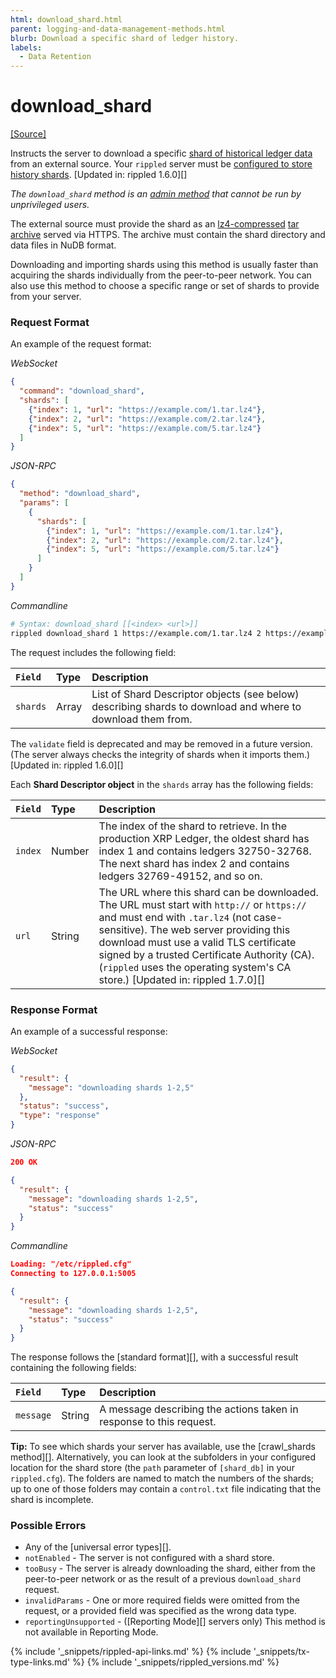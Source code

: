 ```yaml
---
html: download_shard.html
parent: logging-and-data-management-methods.html
blurb: Download a specific shard of ledger history.
labels:
  - Data Retention
---
```


# download_shard
[[Source]](https://github.com/ripple/rippled/blob/master/src/ripple/rpc/handlers/DownloadShard.cpp "Source")

Instructs the server to download a specific [shard of historical ledger data](history-sharding.html) from an external source. Your `rippled` server must be [configured to store history shards](configure-history-sharding.html). \[Updated in: rippled 1.6.0\]\[\]

_The `download_shard` method is an [admin method](admin-api-methods.html) that cannot be run by unprivileged users._

The external source must provide the shard as an [lz4-compressed](https://lz4.github.io/lz4/) [tar archive](https://en.wikipedia.org/wiki/Tar_(computing)) served via HTTPS. The archive must contain the shard directory and data files in NuDB format.

Downloading and importing shards using this method is usually faster than acquiring the shards individually from the peer-to-peer network. You can also use this method to choose a specific range or set of shards to provide from your server.

### Request Format

An example of the request format:

<!-- MULTICODE_BLOCK_START -->

*WebSocket*

```json
{
  "command": "download_shard",
  "shards": [
    {"index": 1, "url": "https://example.com/1.tar.lz4"},
    {"index": 2, "url": "https://example.com/2.tar.lz4"},
    {"index": 5, "url": "https://example.com/5.tar.lz4"}
  ]
}
```

*JSON-RPC*

```json
{
  "method": "download_shard",
  "params": [
    {
      "shards": [
        {"index": 1, "url": "https://example.com/1.tar.lz4"},
        {"index": 2, "url": "https://example.com/2.tar.lz4"},
        {"index": 5, "url": "https://example.com/5.tar.lz4"}
      ]
    }
  ]
}
```

*Commandline*

```sh
# Syntax: download_shard [[<index> <url>]]
rippled download_shard 1 https://example.com/1.tar.lz4 2 https://example.com/2.tar.lz4 5 https://example.com/5.tar.lz4
```

<!-- MULTICODE_BLOCK_END -->


The request includes the following field:

| `Field`  | Type  | Description                                                                                                 |
|:-------- |:----- |:----------------------------------------------------------------------------------------------------------- |
| `shards` | Array | List of Shard Descriptor objects (see below) describing shards to download and where to download them from. |

The `validate` field is deprecated and may be removed in a future version. (The server always checks the integrity of shards when it imports them.) \[Updated in: rippled 1.6.0\]\[\]

Each **Shard Descriptor object** in the `shards` array has the following fields:

| `Field` | Type   | Description                                                                                                                                                                                                                                                                                                                                                |
|:------- |:------ |:---------------------------------------------------------------------------------------------------------------------------------------------------------------------------------------------------------------------------------------------------------------------------------------------------------------------------------------------------------- |
| `index` | Number | The index of the shard to retrieve. In the production XRP Ledger, the oldest shard has index 1 and contains ledgers 32750-32768. The next shard has index 2 and contains ledgers 32769-49152, and so on.                                                                                                                                                   |
| `url`   | String | The URL where this shard can be downloaded. The URL must start with `http://` or `https://` and must end with `.tar.lz4` (not case-sensitive). The web server providing this download must use a valid TLS certificate signed by a trusted Certificate Authority (CA). (`rippled` uses the operating system's CA store.) \[Updated in: rippled 1.7.0\]\[\] |

### Response Format

An example of a successful response:

<!-- MULTICODE_BLOCK_START -->

*WebSocket*

```json
{
  "result": {
    "message": "downloading shards 1-2,5"
  },
  "status": "success",
  "type": "response"
}
```


*JSON-RPC*

```json
200 OK

{
  "result": {
    "message": "downloading shards 1-2,5",
    "status": "success"
  }
}
```

*Commandline*

```json
Loading: "/etc/rippled.cfg"
Connecting to 127.0.0.1:5005

{
  "result": {
    "message": "downloading shards 1-2,5",
    "status": "success"
  }
}
```

<!-- MULTICODE_BLOCK_END -->

The response follows the \[standard format\]\[\], with a successful result containing the following fields:

| `Field`   | Type   | Description                                                         |
|:--------- |:------ |:------------------------------------------------------------------- |
| `message` | String | A message describing the actions taken in response to this request. |

**Tip:** To see which shards your server has available, use the \[crawl_shards method\]\[\]. Alternatively, you can look at the subfolders in your configured location for the shard store (the `path` parameter of `[shard_db]` in your `rippled.cfg`). The folders are named to match the numbers of the shards; up to one of those folders may contain a `control.txt` file indicating that the shard is incomplete.

### Possible Errors

- Any of the \[universal error types\]\[\].
- `notEnabled` - The server is not configured with a shard store.
- `tooBusy` - The server is already downloading the shard, either from the peer-to-peer network or as the result of a previous `download_shard` request.
- `invalidParams` - One or more required fields were omitted from the request, or a provided field was specified as the wrong data type.
- `reportingUnsupported` - (\[Reporting Mode\]\[\] servers only) This method is not available in Reporting Mode.



<!--{# common link defs #}-->
{% include '_snippets/rippled-api-links.md' %}
{% include '_snippets/tx-type-links.md' %}
{% include '_snippets/rippled_versions.md' %}
